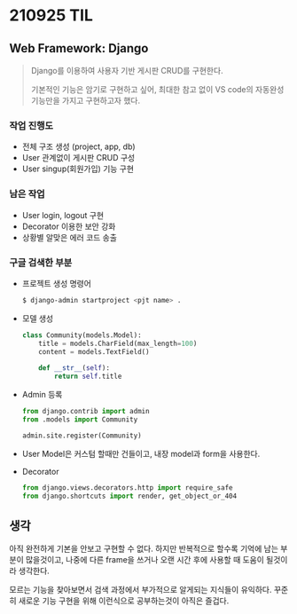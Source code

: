# 210925 TIL

## Web Framework: Django 

> Django를 이용하여 사용자 기반 게시판 CRUD를 구현한다. 
>
> 기본적인 기능은 암기로 구현하고 싶어, 최대한 참고 없이 VS code의 자동완성 기능만을 가지고 구현하고자 했다. 

### 작업 진행도

- 전체 구조 생성 (project, app, db)
- User 관계없이 게시판 CRUD 구성
- User singup(회원가입) 기능 구현

### 남은 작업

- User login, logout 구현
- Decorator 이용한 보안 강화
- 상황별 알맞은 에러 코드 송출

### 구글 검색한 부분

- 프로젝트 생성 명령어

  ```bash
  $ django-admin startproject <pjt name> .
  ```

- 모델 생성

  ```python
  class Community(models.Model):
      title = models.CharField(max_length=100)
      content = models.TextField()
      
      def __str__(self):
          return self.title
  ```

- Admin 등록

  ```python
  from django.contrib import admin
  from .models import Community
  
  admin.site.register(Community)
  ```

- User Model은 커스텀 할때만 건들이고, 내장 model과 form을 사용한다.

- Decorator

  ```python
  from django.views.decorators.http import require_safe
  from django.shortcuts import render, get_object_or_404
  ```

  

## 생각

아직 완전하게 기본을 안보고 구현할 수 없다. 하지만 반복적으로 할수록 기억에 남는 부분이 많을것이고, 나중에 다른 frame을 쓰거나 오랜 시간 후에 사용할 때 도움이 될것이라 생각한다. 

모르는 기능을 찾아보면서 검색 과정에서 부가적으로 알게되는 지식들이 유익하다. 꾸준히 새로운 기능 구현을 위해 이런식으로 공부하는것이 아직은 즐겁다.